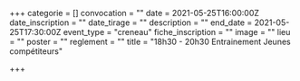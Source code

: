 +++
categorie = []
convocation = ""
date = 2021-05-25T16:00:00Z
date_inscription = ""
date_tirage = ""
description = ""
end_date = 2021-05-25T17:30:00Z
event_type = "creneau"
fiche_inscription = ""
image = ""
lieu = ""
poster = ""
reglement = ""
title = "18h30 - 20h30 Entrainement Jeunes compétiteurs"

+++

